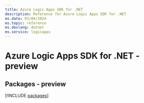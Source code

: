 ```yaml
---
title: Azure Logic Apps SDK for .NET
description: Reference for Azure Logic Apps SDK for .NET
ms.date: 03/04/2024
ms.topic: reference
ms.devlang: dotnet
ms.service: logicapps
---
```

# Azure Logic Apps SDK for .NET - preview
## Packages - preview
[!INCLUDE [packages](logic-apps-index.md)]